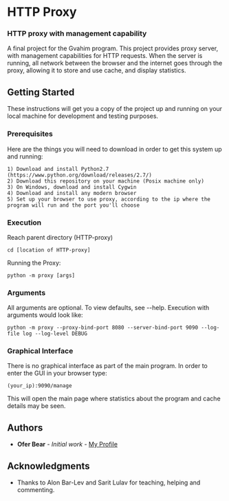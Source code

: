 # HTTP Proxy
### HTTP proxy with management capability

A final project for the Gvahim program. This project provides proxy server,
with management capabilities for HTTP requests. When the server is running, all
network between the browser and the internet goes through the proxy, allowing
it to store and use cache, and display statistics.


## Getting Started
These instructions will get you a copy of the project up and running on your
local machine for development and testing purposes.

### Prerequisites
Here are the things you will need to download in order to get this system up
and running:

```
1) Download and install Python2.7 (https://www.python.org/download/releases/2.7/)
2) Download this repository on your machine (Posix machine only)
3) On Windows, download and install Cygwin
4) Download and install any modern browser
5) Set up your browser to use proxy, according to the ip where the program will run and the port you'll choose
```
### Execution

Reach parent directory (HTTP-proxy)
```
cd [location of HTTP-proxy]
```
Running the Proxy:
```
python -m proxy [args]
```

### Arguments
All arguments are optional. To view defaults, see --help.
Execution with arguments would look like:
```
python -m proxy --proxy-bind-port 8080 --server-bind-port 9090 --log-file log --log-level DEBUG
```

### Graphical Interface

There is no graphical interface as part of the main program.
In order to enter the GUI in your browser type:
```
(your_ip):9090/manage
```
This will open the main page where statistics about the program and cache details may be seen.

## Authors

* **Ofer Bear** - *Initial work* - [My Profile](https://github.com/oferbear)

## Acknowledgments

* Thanks to Alon Bar-Lev and Sarit Lulav for teaching, helping and commenting.

